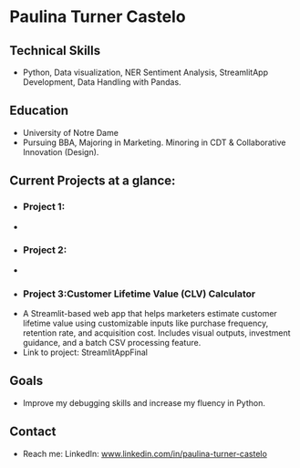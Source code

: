 # Paulina Turner Castelo 

## Technical Skills 
  - Python, Data visualization, NER Sentiment Analysis, StreamlitApp Development, Data Handling with Pandas.

## Education
  - University of Notre Dame
  - Pursuing BBA, Majoring in Marketing. Minoring in CDT & Collaborative Innovation (Design).

## Current Projects at a glance:
  - ### Project 1:
  - 
  - ### Project 2:
  - 
  - ### Project 3:Customer Lifetime Value (CLV) Calculator
  - A Streamlit-based web app that helps marketers estimate customer lifetime value using customizable inputs like purchase frequency, retention rate, and acquisition cost. Includes     visual outputs, investment guidance, and a batch CSV processing feature.
  - Link to project: StreamlitAppFinal

## Goals 
  - Improve my debugging skills and increase my fluency in Python. 

## Contact
- Reach me: LinkedIn: www.linkedin.com/in/paulina-turner-castelo

<!--
**paulinaturner/Paulinaturner** is a ✨ _special_ ✨ repository because its `README.md` (this file) appears on your GitHub profile.

Here are some ideas to get you started:

- 🔭 I’m currently working on ...
- 🌱 I’m currently learning ...
- 👯 I’m looking to collaborate on ...
- 🤔 I’m looking for help with ...
- 💬 Ask me about ...
- 📫 How to reach me: LinkedIn: www.linkedin.com/in/paulina-turner-castelo
- 😄 Pronouns: she/her
- ⚡ Fun fact: ...
-->
